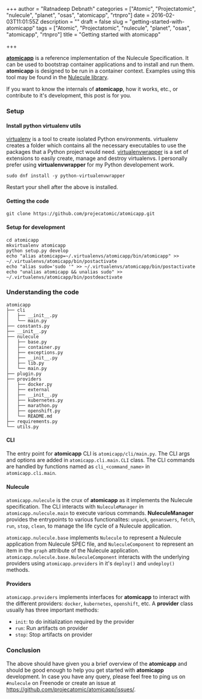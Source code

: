 +++
author = "Ratnadeep Debnath"
categories = ["Atomic", "Projectatomic", "nulecule", "planet", "osas", "atomicapp", "rtnpro"]
date = 2016-02-03T11:01:55Z
description = ""
draft = false
slug = "getting-started-with-atomicapp"
tags = ["Atomic", "Projectatomic", "nulecule", "planet", "osas", "atomicapp", "rtnpro"]
title = "Getting started with atomicapp"

+++


**[atomicapp](https://github.com/projectatomic/atomicapp)** is a reference implementation of the Nulecule Specification. It can be used to bootstrap container applications and to install and run them. **atomicapp** is designed to be run in a container context. Examples using this tool may be found in the [Nulecule library](https://github.com/projectatomic/nulecule-library).

If you want to know the internals of **atomicapp**, how it works, etc., or contribute to it's development, this post is for you.

### Setup

#### Install python virtualenv utils
[virtualenv](http://docs.python-guide.org/en/latest/dev/virtualenvs/) is a tool to create isolated Python environments. virtualenv creates a folder which contains all the necessary executables to use the packages that a Python project would need. [virtualenvwrapper](https://virtualenvwrapper.readthedocs.org/en/latest/) is a set of extensions to easily create, manage and destroy virtualenvs. I personally prefer using **virtualenvwrapper** for my Python developement work.

```
sudo dnf install -y python-virtualenvwrapper
```

Restart your shell after the above is installed.

#### Getting the code
```
git clone https://github.com/projecatomic/atomicapp.git
```

#### Setup for development

```
cd atomicapp
mkvirtualenv atomicapp
python setup.py develop
echo "alias atomicapp=~/.virtualenvs/atomicapp/bin/atomicapp" >> ~/.virtualenvs/atomicapp/bin/postactivate
echo "alias sudo='sudo '" >> ~/.virtualenvs/atomicapp/bin/postactivate
echo "unalias atomicapp && unalias sudo" >> ~/.virtualenvs/atomicapp/bin/postdeactivate
```

### Understanding the code

```
atomicapp
├── cli
│   ├── __init__.py
│   └── main.py
├── constants.py
├── __init__.py
├── nulecule
│   ├── base.py
│   ├── container.py
│   ├── exceptions.py
│   ├── __init__.py
│   ├── lib.py
│   └── main.py
├── plugin.py
├── providers
│   ├── docker.py
│   ├── external
│   ├── __init__.py
│   ├── kubernetes.py
│   ├── marathon.py
│   ├── openshift.py
│   └── README.md
├── requirements.py
└── utils.py
```

#### CLI
The entry point for **atomicapp** CLI is ``atomicapp/cli/main.py``. The CLI args and options are added in ``atomicapp.cli.main.CLI`` class. The CLI commands are handled by functions named as ``cli_<command_name>`` in ``atomicapp.cli.main``.

#### Nulecule
``atomicapp.nulecule`` is the crux of **atomicapp** as it implements the Nulecule specification. The CLI interacts with ``NuleculeManager`` in ``atomicapp.nulecule.main`` to execute various commands. **NuleculeManager** provides the entrypoints to various functionalites: ``unpack``, ``genanswers``, ``fetch``, ``run``, ``stop``, ``clean``, to manage the life cycle of a Nulecule application.

``atomicapp.nulecule.base`` implements ``Nulecule`` to represent a Nulecule application from Nulecule SPEC file, and ``NuleculeComponent`` to represent an item in the ``graph`` attribute of the Nulecule application. ``atomicapp.nulecule.base.NuleculeComponent`` interacts with the underlying providers using ``atomicapp.providers`` in it's ``deploy()`` and ``undeploy()`` methods.

#### Providers
``atomicapp.providers`` implements interfaces for **atomicapp** to interact with the different providers: ``docker``, ``kubernetes``, ``openshift``, etc. A **provider** class usually has three important methods:

- ``init``: to do initialization required by the provider
- ``run``: Run artifacts on provider
- ``stop``: Stop artifacts on provider

### Conclusion
The above should have given you a brief overview of the **atomicapp** and should be good enough to help you get started with **atomicapp** development. In case you have any query, please feel free to ping us on ``#nulecule`` on Freenode or create an issue at https://github.com/projecatomic/atomicapp/issues/.

